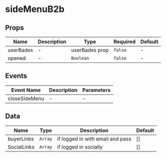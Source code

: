 # sideMenuB2b

## Props

<!-- @vuese:sideMenuB2b:props:start -->
|Name|Description|Type|Required|Default|
|---|---|---|---|---|
|userBades|-|userBades prop|`false`|-|
|opened|-|`Boolean`|`false`|-|

<!-- @vuese:sideMenuB2b:props:end -->


## Events

<!-- @vuese:sideMenuB2b:events:start -->
|Event Name|Description|Parameters|
|---|---|---|
|closeSideMenu|-|-|

<!-- @vuese:sideMenuB2b:events:end -->


## Data

<!-- @vuese:sideMenuB2b:data:start -->
|Name|Type|Description|Default|
|---|---|---|---|
|buyerLinks|`Array`|if logged in with email and pass|[]|
|SocialLinks|`Array`|if logged in socially|[]|

<!-- @vuese:sideMenuB2b:data:end -->


